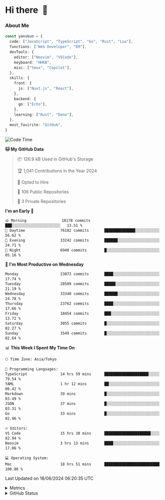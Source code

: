 # Hi there&nbsp; :wave:

### About Me

```ts
const yanskun = {
  code: ["JavaScript", "TypeScript", "Go", "Rust", "Lua"],
  functions: ["Web Developer", "EM"],
  devTools: {
    editor: ["Neovim", "VSCode"],
    keyboard: "HHKB",
    misc: ["tmux", "Copilot"],
  },
  skills: {
    front: {
      js: ["Nuxt.js", "React"],
    },
    backend: {
      go: ["Echo"],
    },
    learning: ["Rust", "Deno"],
  },
  most_favirite: "GitHub",
}
```

<!--START_SECTION:waka-->
![Code Time](http://img.shields.io/badge/Code%20Time-878%20hrs%2015%20mins-blue)

**🐱 My GitHub Data** 

> 📦 126.9 kB Used in GitHub's Storage 
 > 
> 🏆 1,041 Contributions in the Year 2024
 > 
> 💼 Opted to Hire
 > 
> 📜 106 Public Repositories 
 > 
> 🔑 3 Private Repositories 
 > 
**I'm an Early 🐤** 

```text
🌞 Morning                18178 commits       ███░░░░░░░░░░░░░░░░░░░░░░   13.51 % 
🌆 Daytime                76182 commits       ██████████████░░░░░░░░░░░   56.62 % 
🌃 Evening                33242 commits       ██████░░░░░░░░░░░░░░░░░░░   24.71 % 
🌙 Night                  6940 commits        █░░░░░░░░░░░░░░░░░░░░░░░░   05.16 % 
```
📅 **I'm Most Productive on Wednesday** 

```text
Monday                   23873 commits       ████░░░░░░░░░░░░░░░░░░░░░   17.74 % 
Tuesday                  28509 commits       █████░░░░░░░░░░░░░░░░░░░░   21.19 % 
Wednesday                33340 commits       ██████░░░░░░░░░░░░░░░░░░░   24.78 % 
Thursday                 23762 commits       ████░░░░░░░░░░░░░░░░░░░░░   17.66 % 
Friday                   18454 commits       ███░░░░░░░░░░░░░░░░░░░░░░   13.72 % 
Saturday                 3055 commits        █░░░░░░░░░░░░░░░░░░░░░░░░   02.27 % 
Sunday                   3549 commits        █░░░░░░░░░░░░░░░░░░░░░░░░   02.64 % 
```


📊 **This Week I Spent My Time On** 

```text
🕑︎ Time Zone: Asia/Tokyo

💬 Programming Languages: 
TypeScript               14 hrs 59 mins      ████████████████████░░░░░   79.54 % 
YAML                     1 hr 12 mins        ██░░░░░░░░░░░░░░░░░░░░░░░   06.42 % 
Markdown                 39 mins             █░░░░░░░░░░░░░░░░░░░░░░░░   03.49 % 
JSON                     37 mins             █░░░░░░░░░░░░░░░░░░░░░░░░   03.31 % 
Go                       33 mins             █░░░░░░░░░░░░░░░░░░░░░░░░   02.96 % 

🔥 Editors: 
VS Code                  15 hrs 38 mins      █████████████████████░░░░   82.94 % 
Neovim                   3 hrs 13 mins       ████░░░░░░░░░░░░░░░░░░░░░   17.06 % 

💻 Operating System: 
Mac                      18 hrs 51 mins      █████████████████████████   100.00 % 
```


 Last Updated on 18/06/2024 06:20:35 UTC
<!--END_SECTION:waka-->

<details>
  <summary>Metrics</summary>
  <img src="https://github.com/yanskun/yanskun/blob/main/github-metrics.svg" alt="Metrics">
</details>

<details>
  <summary>GitHub Status</summary>
  <picture>
    <source media="(prefers-color-scheme: dark)" srcset="https://raw.githubusercontent.com/yanskun/yanskun/master/profile-summary-card-output/nord_dark/0-profile-details.svg">
   <img src="https://raw.githubusercontent.com/yanskun/yanskun/master/profile-summary-card-output/default/0-profile-details.svg">
  </picture>
  <br>
  <picture>
    <source media="(prefers-color-scheme: dark)" srcset="https://raw.githubusercontent.com/yanskun/yanskun/master/profile-summary-card-output/nord_dark/1-repos-per-language.svg">
   <img src="https://raw.githubusercontent.com/yanskun/yanskun/master/profile-summary-card-output/default/1-repos-per-language.svg">
  </picture>
  <picture>
    <source media="(prefers-color-scheme: dark)" srcset="https://raw.githubusercontent.com/yanskun/yanskun/master/profile-summary-card-output/nord_dark/2-most-commit-language.svg">
   <img src="https://raw.githubusercontent.com/yanskun/yanskun/master/profile-summary-card-output/default/2-most-commit-language.svg">
  </picture>
  <br>
  <picture>
    <source media="(prefers-color-scheme: dark)" srcset="https://raw.githubusercontent.com/yanskun/yanskun/master/profile-summary-card-output/nord_dark/3-stats.svg">
   <img src="https://raw.githubusercontent.com/yanskun/yanskun/master/profile-summary-card-output/default/3-stats.svg">
  </picture>
  <picture>
    <source media="(prefers-color-scheme: dark)" srcset="https://raw.githubusercontent.com/yanskun/yanskun/master/profile-summary-card-output/nord_dark/4-productive-time.svg">
   <img src="https://raw.githubusercontent.com/yanskun/yanskun/master/profile-summary-card-output/default/4-productive-time.svg">
  </picture>
</details>
